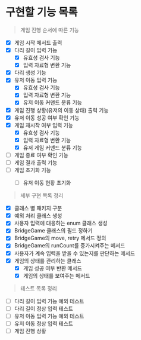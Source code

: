 # 구현할 기능 목록

> 게임 진행 순서에 따른 기능
- [x] 게임 시작 메서드 출력
- [x] 다리 길이 입력 기능
  - [x] 유효성 검사 기능
  - [x] 입력 자료형 변환 기능
- [x] 다리 생성 기능
- [x] 유저 이동 입력 기능
  - [x] 유효성 검사 기능
  - [x] 입력 자료형 변환 기능
  - [x] 유저 이동 커맨드 분류 기능
- [x] 게임 진행 상황(유저의 이동 상태) 출력 기능
- [x] 유저 이동 성공 여부 확인 기능
- [x] 게임 재시작 여부 입력 기능
  - [x] 유효성 검사 기능
  - [x] 입력 자료형 변환 기능
  - [x] 유저 게임 커맨드 분류 기능
- [ ] 게임 종료 여부 확인 기능
- [ ] 게임 결과 출력 기능
- [ ] 게임 초기화 기능
  - [ ] 유저 이동 현황 초기화


> 세부 구현 목록 정리
- [x] 클래스 별 패키지 구분
- [x] 예외 처리 클래스 생성
- [x] 사용자 입력에 대응하는 enum 클래스 생성
- [x] BridgeGame 클래스의 필드 정하기
- [x] BridgeGame의 move, retry 메서드 정의
- [x] BridgeGame의 runCount를 증가시켜주는 메서드
- [x] 사용자가 계속 입력을 받을 수 있는지를 판단하는 메서드
- [x] 게임의 상태를 관리하는 클래스
  - [x] 게임 성공 여부 반환 메서드
  - [x] 게임의 상태를 보여주는 메서드

> 테스트 목록 정리
- [ ] 다리 길이 입력 기능 예외 테스트
- [ ] 다리 길이 정상 입력 테스트
- [ ] 유저 이동 입력 기능 예외 테스트
- [ ] 유저 이동 정상 입력 테스트
- [ ] 게임 진행 상황 